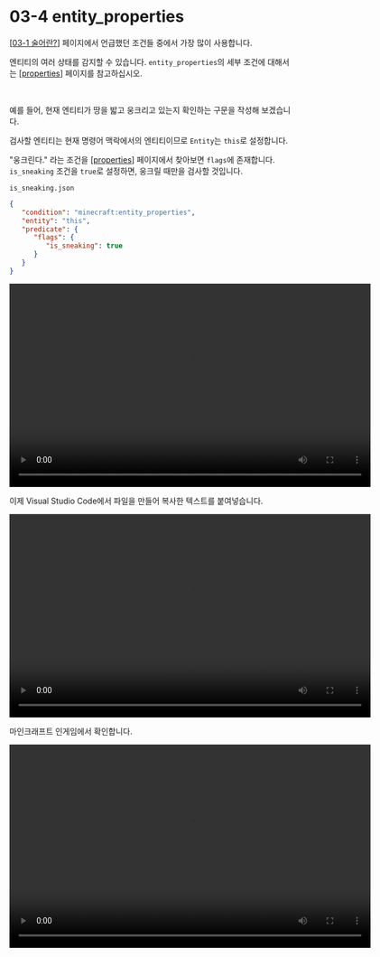 # 03-4 entity_properties

[[03-1 술어란?](03-1)] 페이지에서 언급했던 조건들 중에서 가장 많이 사용합니다.

엔티티의 여러 상태를 감지할 수 있습니다.
`entity_properties`의 세부 조건에 대해서는 [[properties](03-4-1)] 페이지를 참고하십시오.

<br/>

예를 들어, 현재 엔티티가 땅을 밟고 웅크리고 있는지 확인하는 구문을 작성해 보겠습니다.

검사할 엔티티는 현재 명령어 맥락에서의 엔티티이므로
`Entity`는 `this`로 설정합니다.

"웅크린다." 라는 조건을 [[properties](03-4-1)] 페이지에서 찾아보면 `flags`에 존재합니다.
`is_sneaking` 조건을 `true`로 설정하면, 웅크릴 때만을 검사할 것입니다.

`is_sneaking.json`
```json
{
   "condition": "minecraft:entity_properties",
   "entity": "this",
   "predicate": {
      "flags": {
         "is_sneaking": true
      }
   }
}
```

   <video width="640" height="360" controls>
      <source src="assets/vid/03-4/predicate_entity_properties.mp4" type="video/mp4">
   </video>

이제 Visual Studio Code에서 파일을 만들어 복사한 텍스트를 붙여넣습니다.

   <video width="640" height="360" controls>
      <source src="assets/vid/03-4/is_sneaking.mp4" type="video/mp4">
   </video>

마인크래프트 인게임에서 확인합니다.

   <video width="640" height="360" controls>
      <source src="assets/vid/03-4/apply_predicate.mp4" type="video/mp4">
   </video>

